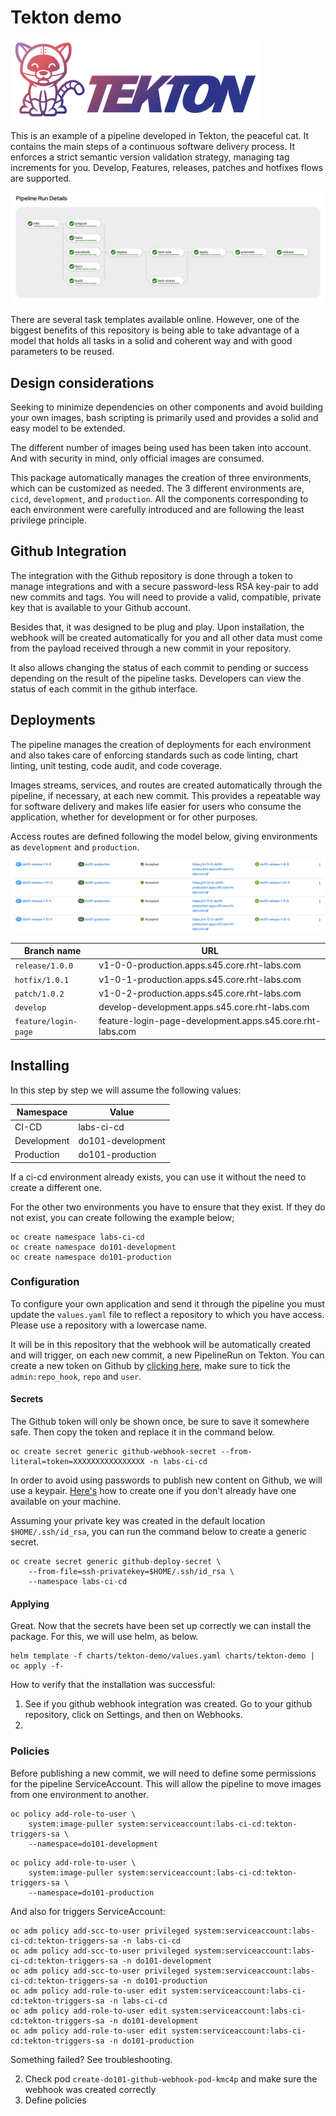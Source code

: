 # Tekton demo

![The peaceful cat](assets/logo.png)

This is an example of a pipeline developed in Tekton, the peaceful cat. It contains the main steps of a continuous software delivery process. It enforces a strict semantic version validation strategy, managing tag increments for you. Develop, Features, releases, patches and hotfixes flows are supported.

![Tekton Pipeline Demo](assets/pipeline.png)

There are several task templates available online. However, one of the biggest benefits of this repository is being able to take advantage of a model that holds all tasks in a solid and coherent way and with good parameters to be reused.

## Design considerations

Seeking to minimize dependencies on other components and avoid building your own images, bash scripting is primarily used and provides a solid and easy model to be extended.

The different number of images being used has been taken into account. And with security in mind, only official images are consumed.

This package automatically manages the creation of three environments, which can be customized as needed. The 3 different environments are, `cicd`, `development`, and `production`. All the components corresponding to each environment were carefully introduced and are following the least privilege principle.

## Github Integration

The integration with the Github repository is done through a token to manage integrations and with a secure password-less RSA key-pair to add new commits and tags. You will need to provide a valid, compatible, private key that is available to your Github account.

Besides that, it was designed to be plug and play. Upon installation, the webhook will be created automatically for you and all other data must come from the payload received through a new commit in your repository.

It also allows changing the status of each commit to pending or success depending on the result of the pipeline tasks. Developers can view the status of each commit in the github interface.


## Deployments

The pipeline manages the creation of deployments for each environment and also takes care of enforcing standards such as code linting, chart linting, unit testing, code audit, and code coverage.

Images streams, services, and routes are created automatically through the pipeline, if necessary, at each new commit. This provides a repeatable way for software delivery and makes life easier for users who consume the application, whether for development or for other purposes.

Access routes are defined following the model below, giving environments as `development` and `production`.

![Tekton pipeline routes](assets/routes.png)

| Branch name | URL |
| --- | --- |
| `release/1.0.0` | v1-0-0-production.apps.s45.core.rht-labs.com |
| `hotfix/1.0.1` | v1-0-1-production.apps.s45.core.rht-labs.com |
| `patch/1.0.2` | v1-0-2-production.apps.s45.core.rht-labs.com |
| `develop` | develop-development.apps.s45.core.rht-labs.com |
| `feature/login-page` | feature-login-page-development.apps.s45.core.rht-labs.com |

## Installing

In this step by step we will assume the following values:

| Namespace | Value |
| --- | --- |
| CI-CD | labs-ci-cd |
| Development | do101-development |
| Production | do101-production |

If a ci-cd environment already exists, you can use it without the need to create a different one.

For the other two environments you have to ensure that they exist. If they do not exist, you can create following the example below;

    oc create namespace labs-ci-cd
    oc create namespace do101-development
    oc create namespace do101-production

### Configuration

To configure your own application and send it through the pipeline you must update the `values.yaml` file to reflect a repository to which you have access. Please use a repository with a lowercase name.

It will be in this repository that the webhook will be automatically created and will trigger, on each new commit, a new PipelineRun on Tekton. You can create a new token on Github by [clicking here](https://github.com/settings/tokens), make sure to tick the `admin:repo_hook`, `repo` and `user`.

#### Secrets 

The Github token will only be shown once, be sure to save it somewhere safe. 
Then copy the token and replace it in the command below.

    oc create secret generic github-webhook-secret --from-literal=token=XXXXXXXXXXXXXXXX -n labs-ci-cd

In order to avoid using passwords to publish new content on Github, we will use a keypair. [Here's](https://docs.github.com/en/free-pro-team@latest/github/authenticating-to-github/generating-a-new-ssh-key-and-adding-it-to-the-ssh-agent) how to create one if you don't already have one available on your machine.

Assuming your private key was created in the default location `$HOME/.ssh/id_rsa`, you can run the command below to create a generic secret.

    oc create secret generic github-deploy-secret \
        --from-file=ssh-privatekey=$HOME/.ssh/id_rsa \
        --namespace labs-ci-cd

#### Applying

Great. Now that the secrets have been set up correctly we can install the package. For this, we will use helm, as below.

    helm template -f charts/tekton-demo/values.yaml charts/tekton-demo | oc apply -f-

How to verify that the installation was successful:

1. See if you github webhook integration was created. Go to your github repository, click on Settings, and then on Webhooks.
2. 

### Policies

Before publishing a new commit, we will need to define some permissions for the pipeline ServiceAccount. This will allow the pipeline to move images from one environment to another.

```
oc policy add-role-to-user \
    system:image-puller system:serviceaccount:labs-ci-cd:tekton-triggers-sa \
    --namespace=do101-development
```

```
oc policy add-role-to-user \
    system:image-puller system:serviceaccount:labs-ci-cd:tekton-triggers-sa \
    --namespace=do101-production
```

And also for triggers ServiceAccount:

    oc adm policy add-scc-to-user privileged system:serviceaccount:labs-ci-cd:tekton-triggers-sa -n labs-ci-cd
    oc adm policy add-scc-to-user privileged system:serviceaccount:labs-ci-cd:tekton-triggers-sa -n do101-development
    oc adm policy add-scc-to-user privileged system:serviceaccount:labs-ci-cd:tekton-triggers-sa -n do101-production
    oc adm policy add-role-to-user edit system:serviceaccount:labs-ci-cd:tekton-triggers-sa -n labs-ci-cd
    oc adm policy add-role-to-user edit system:serviceaccount:labs-ci-cd:tekton-triggers-sa -n do101-development
    oc adm policy add-role-to-user edit system:serviceaccount:labs-ci-cd:tekton-triggers-sa -n do101-production

Something failed? See troubleshooting.

2. Check pod `create-do101-github-webhook-pod-kmc4p` and make sure the webhook was created correctly
2. Define policies
<!-- 

### Deploying to development environment

1. Create a new branch called `develop` and push to the repo to trigger a new build

    git checkout -b develop
    git push origin develop

2. Create a new branch called `feature/awesome-feature` and push to the repo to trigger a new independent build

    git checkout -b feature/awesome-feature
    git push origin feature/awesome-feature

### Deploying to production environment

1. From the latest `develop` branch, create a new branch called `release/1.0.0`

    git checkout -b release/1.0.0
    git push origin release/1.0.0

2. Patching and hotfixes folllows the same structure

    git checkout -b hotfix/1.0.1
    git push origin hotfix/1.0.1

    git checkout -b patch/1.0.2
    git push origin patch/1.0.2 -->